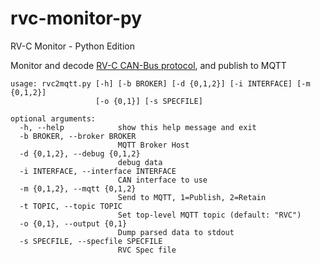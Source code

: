 # rvc-monitor-py
RV-C Monitor - Python Edition

Monitor and decode [RV-C CAN-Bus protocol](http://www.rv-c.com/?q=node/75), and publish to MQTT

```
usage: rvc2mqtt.py [-h] [-b BROKER] [-d {0,1,2}] [-i INTERFACE] [-m {0,1,2}]
                   [-o {0,1}] [-s SPECFILE]

optional arguments:
  -h, --help            show this help message and exit
  -b BROKER, --broker BROKER
                        MQTT Broker Host
  -d {0,1,2}, --debug {0,1,2}
                        debug data
  -i INTERFACE, --interface INTERFACE
                        CAN interface to use
  -m {0,1,2}, --mqtt {0,1,2}
                        Send to MQTT, 1=Publish, 2=Retain
  -t TOPIC, --topic TOPIC
                        Set top-level MQTT topic (default: "RVC")
  -o {0,1}, --output {0,1}
                        Dump parsed data to stdout
  -s SPECFILE, --specfile SPECFILE
                        RVC Spec file
```
